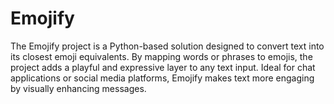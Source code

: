 # Emojify
The Emojify project is a Python-based solution designed to convert text into its closest emoji equivalents. By mapping words or phrases to emojis, the project adds a playful and expressive layer to any text input. Ideal for chat applications or social media platforms, Emojify makes text more engaging by visually enhancing messages.
